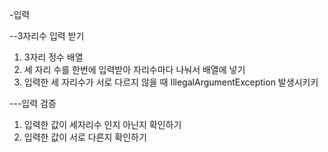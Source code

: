 -입력

--3자리수 입력 받기

1. 3자리 정수 배열
2. 세 자리 수를 한번에 입력받아 자리수마다 나눠서 배열에 넣기
3. 입력한 세 자리수가 서로 다르지 않을 때 IllegalArgumentException 발생시키키

---입력 검증
1. 입력한 값이 세자리수 인지 아닌지 확인하기
2. 입력한 값이 서로 다른지 확인하기








